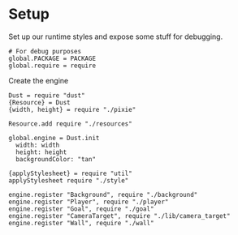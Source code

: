 Setup
=====

Set up our runtime styles and expose some stuff for debugging.

    # For debug purposes
    global.PACKAGE = PACKAGE
    global.require = require

Create the engine

    Dust = require "dust"
    {Resource} = Dust
    {width, height} = require "./pixie"

    Resource.add require "./resources"

    global.engine = Dust.init
      width: width
      height: height
      backgroundColor: "tan"

    {applyStylesheet} = require "util"
    applyStylesheet require "./style"

    engine.register "Background", require "./background"
    engine.register "Player", require "./player"
    engine.register "Goal", require "./goal"
    engine.register "CameraTarget", require "./lib/camera_target"
    engine.register "Wall", require "./wall"
